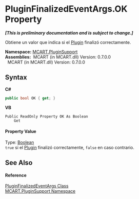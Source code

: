 # PluginFinalizedEventArgs.OK Property 
 _**\[This is preliminary documentation and is subject to change.\]**_

Obtiene un valor que indica si el <a href="a9773c1d-7ff5-ea9a-06bc-836b7335120f">Plugin</a> finalizó correctamente.

**Namespace:**&nbsp;<a href="4abc7841-aae2-1ecc-94fa-a3d251746bda">MCART.PluginSupport</a><br />**Assemblies:**&nbsp;&nbsp;MCART (in MCART.dll) Version: 0.7.0.0<br />&nbsp;&nbsp;MCART (in MCART.dll) Version: 0.7.0.0<br />

## Syntax

**C#**<br />
``` C#
public bool OK { get; }
```

**VB**<br />
``` VB
Public ReadOnly Property OK As Boolean
	Get
```


#### Property Value
Type: <a href="http://msdn2.microsoft.com/es-es/library/a28wyd50" target="_blank">Boolean</a><br />`true` si el <a href="a9773c1d-7ff5-ea9a-06bc-836b7335120f">Plugin</a> finalizó correctamente, `false` en caso contrario.

## See Also


#### Reference
<a href="57058763-a3c1-9c4e-2841-716d8d1a07ad">PluginFinalizedEventArgs Class</a><br /><a href="4abc7841-aae2-1ecc-94fa-a3d251746bda">MCART.PluginSupport Namespace</a><br />